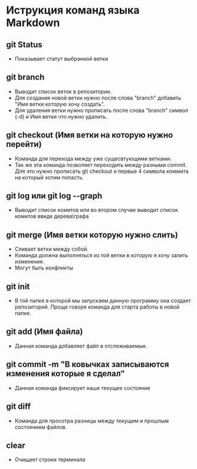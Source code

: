 # Иструкция команд языка Markdown

## git Status 

* Показывает статут выбранной ветки 

## git branch

* Выводит список веток в репозитории. 
* Для создания новой ветки нужно после слова "branch" добавить "Имя ветки которую хочу создать".  
* Для удаления ветки нужно прописать после слова "branch" символ (-d) и Имя ветки что нужно удалить.

## git checkout (Имя ветки на которую нужно перейти) 

* Команда для перехода между уже сущесвтующими ветками. 
* Так же эта команда позволяет переходить между разными commit. Для это нужно прописать gti checkout и первые 4 символа коммита на который хотим попасть. 

##  git log или git log --graph 

* Выводит список комитов или во втором случае выводит список комитов ввиде  дерева\графа 
 
## git merge (Имя ветки которую нужно слить)

* Сливает ветки между собой.
* Команда должна выполняться из той ветки в которую я хочу залить изменения.
* Могут быть конфликты 

## git init

* В той папке в которой мы запускаем данную программу она создает репозиторий. Проще говоря команда для старта работы в новой папке. 

## git add (Имя файла)

* Данная команда добавляет файл в отслеживаемые. 

## git commit -m "В ковычках записываются изменения которые я сделал" 

* Данная команда фиксирует наше текущее состояние 

## git diff

* Команда для просотра разницы между текущим и прошлым состоянием файлов. 

## clear

* Очищает строки терминала

## 